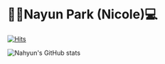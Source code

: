 # 🙋‍♀️Nayun Park (Nicole)💻

[![Hits](https://hits.seeyoufarm.com/api/count/incr/badge.svg?url=https%3A%2F%2Fgithub.com%2Fnicolenahyun%2Fpark-nahyun.git&count_bg=%23F4E3FF&title_bg=%23AD88FF&icon=&icon_color=%23D4ABFF&title=hits&edge_flat=false)](https://hits.seeyoufarm.com)

![Nahyun's GitHub stats](https://github-readme-stats.vercel.app/api?username=nicolenahyun&show_icons=true&theme=material-palenight)
